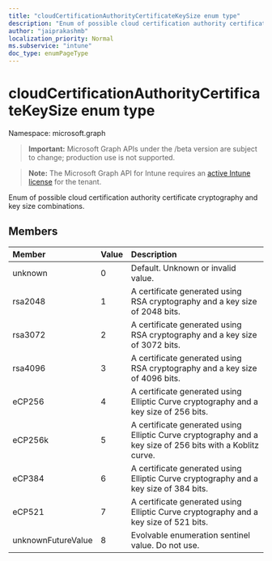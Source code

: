 ```yaml
---
title: "cloudCertificationAuthorityCertificateKeySize enum type"
description: "Enum of possible cloud certification authority certificate cryptography and key size combinations."
author: "jaiprakashmb"
localization_priority: Normal
ms.subservice: "intune"
doc_type: enumPageType
---
```


# cloudCertificationAuthorityCertificateKeySize enum type

Namespace: microsoft.graph
> **Important:** Microsoft Graph APIs under the /beta version are subject to change; production use is not supported.

> **Note:** The Microsoft Graph API for Intune requires an [active Intune license](https://go.microsoft.com/fwlink/?linkid=839381) for the tenant.


Enum of possible cloud certification authority certificate cryptography and key size combinations.

## Members
|Member|Value|Description|
|:---|:---|:---|
|unknown|0|Default. Unknown or invalid value.|
|rsa2048|1|A certificate generated using RSA cryptography and a key size of 2048 bits.|
|rsa3072|2|A certificate generated using RSA cryptography and a key size of 3072 bits.|
|rsa4096|3|A certificate generated using RSA cryptography and a key size of 4096 bits.|
|eCP256|4|A certificate generated using Elliptic Curve cryptography and a key size of 256 bits.|
|eCP256k|5|A certificate generated using Elliptic Curve cryptography and a key size of 256 bits with a Koblitz curve.|
|eCP384|6|A certificate generated using Elliptic Curve cryptography and a key size of 384 bits.|
|eCP521|7|A certificate generated using Elliptic Curve cryptography and a key size of 521 bits.|
|unknownFutureValue|8|Evolvable enumeration sentinel value. Do not use.|
